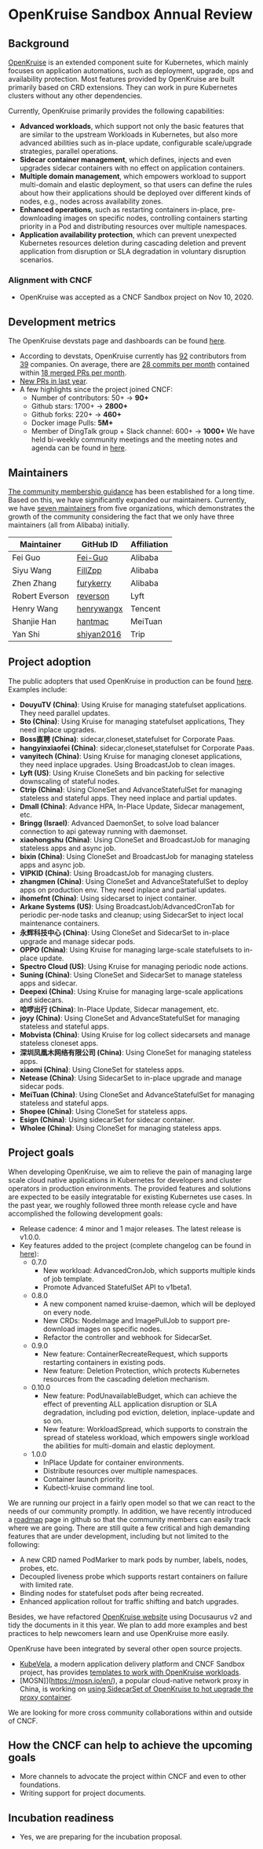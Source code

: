 # OpenKruise Sandbox Annual Review

## Background

[OpenKruise](https://openkruise.io) is an extended component suite for Kubernetes,
which mainly focuses on application automations, such as deployment, upgrade, ops and availability protection.
Most features provided by OpenKruise are built primarily based on CRD extensions.
They can work in pure Kubernetes clusters without any other dependencies.

Currently, OpenKruise primarily provides the following capabilities:
- **Advanced workloads**, which support not only the basic features that are similar to the upstream Workloads in Kubernetes, but also more advanced abilities such as in-place update, configurable scale/upgrade strategies, parallel operations.
- **Sidecar container management**, which defines, injects and even upgrades sidecar containers with no effect on application containers.
- **Multiple domain management**, which empowers workload to support multi-domain and elastic deployment, so that users can define the rules about how their applications should be deployed over different kinds of nodes, e.g., nodes across availability zones.
- **Enhanced operations**, such as restarting containers in-place, pre-downloading images on specific nodes, controlling containers starting priority in a Pod and distributing resources over multiple namespaces.
- **Application availability protection**, which can prevent unexpected Kubernetes resources deletion during cascading deletion and prevent application from disruption or SLA degradation in voluntary disruption scenarios.

### Alignment with CNCF

- OpenKruise was accepted as a CNCF Sandbox project on Nov 10, 2020.

## Development metrics

The OpenKruise devstats page and dashboards can be found [here](https://openkruise.devstats.cncf.io/d/8/dashboards?orgId=1&refresh=15m&search=open).

- According to devstats, OpenKruise currently has [92](https://openkruise.devstats.cncf.io/d/22/prs-authors-table?orgId=1) contributors from [39](https://openkruise.devstats.cncf.io/d/5/companies-table?orgId=1)
companies. On average, there are [28 commits per month](https://openkruise.devstats.cncf.io/d/74/contributions-chart?orgId=1&var-period=m&var-metric=commits&var-repogroup_name=All&var-country_name=All&var-company_name=All&var-company=all&from=now-2y&to=now) contained within [18 merged PRs per month](https://openkruise.devstats.cncf.io/d/74/contributions-chart?orgId=1&var-period=m&var-metric=mergedprs&var-repogroup_name=All&var-country_name=All&var-company_name=All&var-company=all&from=now-2y&to=now).
- [New PRs in last year](https://openkruise.devstats.cncf.io/d/15/new-prs-in-repository-groups?orgId=1).
- A few highlights since the project joined CNCF:
  - Number of contributors: 50+ -> **90+**
  - Github stars: 1700+ -> **2800+**
  - Github forks: 220+ -> **460+**
  - Docker image Pulls: **5M+**
  - Member of DingTalk group + Slack channel: 600+ -> **1000+**
We have held bi-weekly community meetings and the meeting notes and agenda can be found in [here](https://shimo.im/docs/gXqmeQOYBehZ4vqo). 

## Maintainers

[The community membership guidance](https://github.com/openkruise/community/blob/master/community-membership.md) has been established for a long time. Based on this, we have significantly expanded our maintainers. Currently, we have [seven maintainers](https://github.com/openkruise/community/blob/master/MAINTAINERS.md) from five organizations, which demonstrates the growth of the community considering the fact that we only have three maintainers (all from Alibaba) initially.

| Maintainer       | GitHub ID                                     | Affiliation |
| ---------------- | --------------------------------------------- | ----------- |
| Fei Guo          | [Fei-Guo](https://github.com/Fei-Guo)         | Alibaba     |
| Siyu Wang        | [FillZpp](https://github.com/FillZpp)         | Alibaba     |
| Zhen Zhang       | [furykerry](https://github.com/furykerry)     | Alibaba     |
| Robert Everson   | [reverson](https://github.com/reverson)       | Lyft        |
| Henry Wang       | [henrywangx](https://github.com/henrywangx)   | Tencent     |
| Shanjie Han      | [hantmac](https://github.com/hantmac)         | MeiTuan     |
| Yan Shi          | [shiyan2016](https://github.com/shiyan2016)   | Trip        |

## Project adoption

The public adopters that used OpenKruise in production can be found [here](https://github.com/openkruise/kruise/issues/289). Examples include:
- **DouyuTV (China)**: Using Kruise for managing statefulset applications. They need parallel updates.
- **Sto (China)**: Using Kruise for managing statefulset applications, They need inplace upgrades.
- **Boss直聘 (China)**: sidecar,cloneset,statefulset for Corporate Paas.
- **hangyinxiaofei (China)**: sidecar,cloneset,statefulset for Corporate Paas.
- **vanyitech (China)**: Using Kruise for managing cloneset applications, they need inplace upgrades. Using BroadcastJob to clean images.
- **Lyft (US)**: Using Kruise CloneSets and bin packing for selective downscaling of stateful nodes.
- **Ctrip (China)**: Using CloneSet and AdvanceStatefulSet for managing stateless and stateful apps. They need inplace and partial updates.
- **Dmall (China)**: Advance HPA, In-Place Update, Sidecar management, etc.
- **Bringg (Israel)**: Advanced DaemonSet, to solve load balancer connection to api gateway running with daemonset.
- **xiaohongshu (China)**: Using CloneSet and BroadcastJob for managing stateless apps and async job.
- **bixin (China)**: Using CloneSet and BroadcastJob for managing stateless apps and async job.
- **VIPKID (China)**: Using BroadcastJob for managing clusters.
- **zhangmen (China)**: Using CloneSet and AdvanceStatefulSet to deploy apps on production env. They need inplace and partial updates.
- **ihomefnt (China)**: Using sidecarset to inject container.
- **Arkane Systems (US)**: Using BroadcastJob/AdvancedCronTab for periodic per-node tasks and cleanup; using SidecarSet to inject local maintenance containers.
- **永辉科技中心 (China)**: Using CloneSet and SidecarSet to in-place upgrade and manage sidecar pods.
- **OPPO (China)**: Using Kruise for managing large-scale statefulsets to in-place update.
- **Spectro Cloud (US)**: Using Kruise for managing periodic node actions.
- **Suning (China)**: Using CloneSet and SidecarSet to manage stateless apps and sidecar.
- **Deepexi (China)**: Using Kruise for managing large-scale applications and sidecars.
- **哈啰出行 (China)**: In-Place Update, Sidecar management, etc.
- **joyy (China)**: Using CloneSet and AdvanceStatefulSet for managing stateless and stateful apps. 
- **Mobvista (China)**: Using Kruise for log collect sidecarsets and manage stateless cloneset apps.
- **深圳凤凰木网络有限公司 (China)**: Using CloneSet for managing stateless apps.
- **xiaomi (China)**: Using CloneSet for stateless apps.
- **Netease (China)**: Using SidecarSet to in-place upgrade and manage sidecar pods.
- **MeiTuan (China)**: Using CloneSet and AdvanceStatefulSet for managing stateless and stateful apps. 
- **Shopee (China)**: Using CloneSet for stateless apps.
- **Esign (China)**: Using sidecarSet for sidecar container.
- **Wholee (China)**: Using CloneSet for managing stateless apps.

## Project goals

When developing OpenKruise, we aim to relieve the pain of managing large scale cloud native applications in Kubernetes for developers and cluster operators in production environments. The provided features and solutions are expected to be easily integratable for existing Kubernetes use cases.  In the past year, we roughly followed three month release cycle and have accomplished the following development goals:

- Release cadence: 4 minor and 1 major releases. The latest release is v1.0.0.
- Key features added to the project (complete changelog can be found in [here](https://github.com/openkruise/kruise/blob/master/CHANGELOG.md)):
  - 0.7.0
    - New workload: AdvancedCronJob, which supports multiple kinds of job template.
    - Promote Advanced StatefulSet API to v1beta1.
  - 0.8.0
    - A new component named kruise-daemon, which will be deployed on every node.
    - New CRDs: NodeImage and ImagePullJob to support pre-download images on specific nodes.
    - Refactor the controller and webhook for SidecarSet.
  - 0.9.0
    - New feature: ContainerRecreateRequest, which supports restarting containers in existing pods.
    - New feature: Deletion Protection, which protects Kubernetes resources from the cascading deletion mechanism.
  - 0.10.0
    - New feature: PodUnavailableBudget, which can achieve the effect of preventing ALL application disruption or SLA degradation, including pod eviction, deletion, inplace-update and so on.
    - New feature: WorkloadSpread, which supports to constrain the spread of stateless workload, which empowers single workload the abilities for multi-domain and elastic deployment.
  - 1.0.0
    - InPlace Update for container environments.
    - Distribute resources over multiple namespaces.
    - Container launch priority.
    - Kubectl-kruise command line tool.

We are running our project in a fairly open model so that we can react to the needs of our community promptly. In addition, we have recently introduced a [roadmap](https://github.com/openkruise/kruise/projects/2) page in github so that the community members can easily track where we are going. There are still quite a few critical and high demanding features that are under development, including but not limited to the following:
- A new CRD named PodMarker to mark pods by number, labels, nodes, probes, etc.
- Decoupled liveness probe which supports restart containers on failure with limited rate.
- Binding nodes for statefulset pods after being recreated.
- Enhanced application rollout for traffic shifting and batch upgrades.

Besides, we have refactored [OpenKruise website](https://openkruise.io/) using Docusaurus v2 and tidy the documents in it this year. We plan to add more examples and best practices to help newcomers learn and use OpenKruise more easily.

OpenKruse have been integrated by several other open source projects.
- [KubeVela](https://kubevela.io/), a modern application delivery platform and CNCF Sandbox project, has provides [templates to work with OpenKruise workloads](https://github.com/oam-dev/kubevela/tree/master/vela-templates/addons/kruise).
- [MOSN]](https://mosn.io/en/), a popular cloud-native network proxy in China, is working on [using SidecarSet of OpenKruise to hot upgrade the proxy container](https://github.com/mosn/mosn.io/pull/166).

We are looking for more cross community collaborations within and outside of CNCF.

## How the CNCF can help to achieve the upcoming goals

- More channels to advocate the project within CNCF and even to other foundations.
- Writing support for project documents.

## Incubation readiness
- Yes, we are preparing for the incubation proposal.
